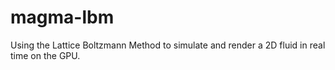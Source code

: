 # magma-lbm

Using the Lattice Boltzmann Method to simulate and render a 2D fluid in real time on the GPU.

